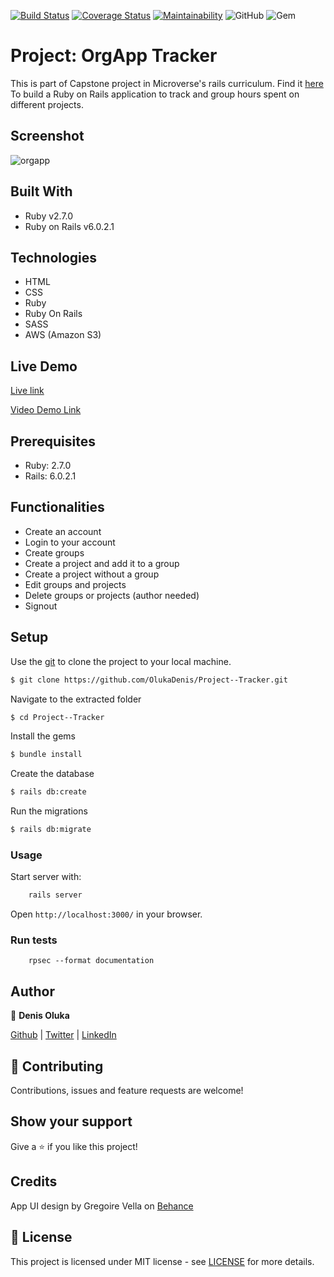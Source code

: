 [![Build Status](https://travis-ci.org/OlukaDenis/Orgapp-Tracker.svg?branch=development)](https://travis-ci.org/OlukaDenis/Orgapp-Tracker)
[![Coverage Status](https://coveralls.io/repos/github/OlukaDenis/Orgapp-Tracker/badge.svg?branch=ft-travis)](https://coveralls.io/github/OlukaDenis/Orgapp-Tracker?branch=ft-travis)
[![Maintainability](https://api.codeclimate.com/v1/badges/d88d9a46b16b331a8729/maintainability)](https://codeclimate.com/github/OlukaDenis/Orgapp-Tracker/maintainability)
![GitHub](https://img.shields.io/github/license/OlukaDenis/Orgapp-Tracker)
![Gem](https://img.shields.io/gem/v/rails)

# Project: OrgApp Tracker

This is part of Capstone project in Microverse's rails curriculum. Find it [here](https://www.notion.so/microverse/Group-our-transactions-ccea2b6642664540a70de9f30bdff4ce)
To build a Ruby on Rails application to track and group hours spent on different projects. 

## Screenshot
![orgapp](https://user-images.githubusercontent.com/37341054/79592799-3696b780-80e3-11ea-9a4c-4d89927616ef.png)

## Built With

- Ruby v2.7.0
- Ruby on Rails v6.0.2.1

## Technologies
- HTML
- CSS
- Ruby
- Ruby On Rails
- SASS
- AWS (Amazon S3)

## Live Demo
[Live link](https://orgapp-tracker.herokuapp.com/)

[Video Demo Link](https://www.loom.com/share/6bc4e70e89994116b1bbd2cc20b44ae1)


## Prerequisites

- Ruby: 2.7.0
- Rails: 6.0.2.1

## Functionalities 
- Create an account
- Login to your account
- Create groups
- Create a project and add it to a group
- Create a project without a group
- Edit groups and projects
- Delete groups or projects (author needed)
- Signout

## Setup

Use the [git](https://git-scm.com/downloads) to clone the project to your local machine.
```sh
$ git clone https://github.com/OlukaDenis/Project--Tracker.git
```

Navigate to the extracted folder
```sh
$ cd Project--Tracker
```

Install the gems
```sh
$ bundle install
```

Create the database
```sh
$ rails db:create
```

Run the migrations
```sh
$ rails db:migrate
```


### Usage

Start server with:

```sh
    rails server
```

Open `http://localhost:3000/` in your browser.

### Run tests

```
    rpsec --format documentation
```


## Author

👤 **Denis Oluka**

[Github](https://github.com/OlukaDenis) | [Twitter](https://twitter.com/dennylucaz) | [LinkedIn](https://linkedin.com/in/denis-oluka-)


## 🤝 Contributing

Contributions, issues and feature requests are welcome!

## Show your support

Give a ⭐️ if you like this project!

## Credits
App UI design by Gregoire Vella on [Behance](https://www.behance.net/gallery/19759151/Snapscan-iOs-design-and-branding)

## 📝 License

This project is licensed under MIT license - see [LICENSE](/LICENSE) for more details.


